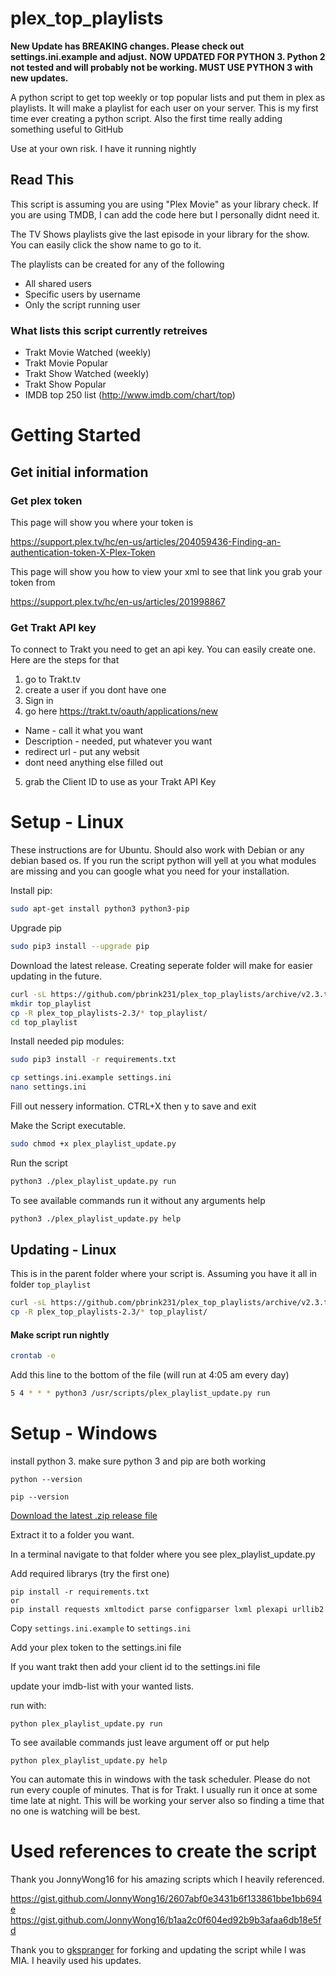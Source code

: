 # plex_top_playlists
**New Update has BREAKING changes.  Please check out settings.ini.example and adjust.**
**NOW UPDATED FOR PYTHON 3.  Python 2 not tested and will probably not be working.  MUST USE PYTHON 3 with new updates.**

A python script to get top weekly or top popular lists and put them in plex as playlists.  It will make a playlist for each user on your server.
This is my first time ever creating a python script.  Also the first time really adding something useful to GitHub

Use at your own risk.  I have it running nightly

## Read This

This script is assuming you are using "Plex Movie" as your library check.  If you are using TMDB, I can add the code here but I personally didnt need it.

The TV Shows playlists give the last episode in your library for the show.  You can easily click the show name to go to it.

The playlists can be created for any of the following
* All shared users
* Specific users by username
* Only the script running user

### What lists this script currently retreives

* Trakt Movie Watched (weekly)
* Trakt Movie Popular
* Trakt Show Watched (weekly)
* Trakt Show Popular
* IMDB top 250 list (http://www.imdb.com/chart/top)

# Getting Started

## Get initial information

### Get plex token

This page will show you where your token is

https://support.plex.tv/hc/en-us/articles/204059436-Finding-an-authentication-token-X-Plex-Token

This page will show you how to view your xml to see that link you grab your token from

https://support.plex.tv/hc/en-us/articles/201998867

### Get Trakt API key

To connect to Trakt you need to get an api key.  You can easily create one.  Here are the steps for that
1) go to Trakt.tv
2) create a user if you dont have one
3) Sign in
4) go here https://trakt.tv/oauth/applications/new
* Name - call it what you want
* Description - needed, put whatever you want
* redirect url - put any websit
* dont need anything else filled out
5) grab the Client ID to use as your Trakt API Key

# Setup - Linux

These instructions are for Ubuntu.  Should also work with Debian or any debian based os.
If you run the script python will yell at you what modules are missing and you can google what you need for your installation.

Install pip:

```bash
sudo apt-get install python3 python3-pip
```

Upgrade pip 

```bash
sudo pip3 install --upgrade pip
```

Download the latest release.  Creating seperate folder will make for easier updating in the future.

```bash
curl -sL https://github.com/pbrink231/plex_top_playlists/archive/v2.3.tar.gz | tar xz
mkdir top_playlist
cp -R plex_top_playlists-2.3/* top_playlist/
cd top_playlist
```

Install needed pip modules:

```bash
sudo pip3 install -r requirements.txt
```

```bash
cp settings.ini.example settings.ini
nano settings.ini
```

Fill out nessery information.  CTRL+X then y to save and exit

Make the Script executable.  

```bash
sudo chmod +x plex_playlist_update.py
```

Run the script

```bash
python3 ./plex_playlist_update.py run
```

To see available commands run it without any arguments help
```bash
python3 ./plex_playlist_update.py help
```

## Updating - Linux

This is in the parent folder where your script is.  Assuming you have it all in folder `top_playlist`
```bash
curl -sL https://github.com/pbrink231/plex_top_playlists/archive/v2.3.tar.gz | tar xz
cp -R plex_top_playlists-2.3/* top_playlist/
```


#### Make script run nightly

```bash
crontab -e
```

Add this line to the bottom of the file (will run at 4:05 am every day)

```bash
5 4 * * * python3 /usr/scripts/plex_playlist_update.py run
```

# Setup - Windows

install python 3.  make sure python 3 and pip are both working

```
python --version
```

```
pip --version
```
[Download the latest .zip release file](https://github.com/pbrink231/plex_top_playlists/archive/v2.3.zip)

Extract it to a folder you want.

In a terminal navigate to that folder where you see plex_playlist_update.py

Add required librarys (try the first one)

```
pip install -r requirements.txt
or
pip install requests xmltodict parse configparser lxml plexapi urllib2
```

Copy `settings.ini.example` to `settings.ini`

Add your plex token to the settings.ini file

If you want trakt then add your client id to the settings.ini file

update your imdb-list with your wanted lists.

run with:
```
python plex_playlist_update.py run
```
To see available commands just leave argument off or put help
```
python plex_playlist_update.py help
```

You can automate this in windows with the task scheduler.  Please do not run every couple of minutes.  That is for Trakt.  I usually run it once at some time late at night.  This will be working your server also so finding a time that no one is watching will be best.

# Used references to create the script

Thank you JonnyWong16 for his amazing scripts which I heavily referenced.

https://gist.github.com/JonnyWong16/2607abf0e3431b6f133861bbe1bb694e
https://gist.github.com/JonnyWong16/b1aa2c0f604ed92b9b3afaa6db18e5fd

Thank you to [gkspranger](https://github.com/gkspranger/plex_top_playlists) for forking and updating the script while I was MIA.  I heavily used his updates.



